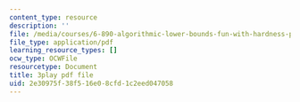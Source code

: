```yaml
---
content_type: resource
description: ''
file: /media/courses/6-890-algorithmic-lower-bounds-fun-with-hardness-proofs-fall-2014/2e30975f38f516e08cfd1c2eed047058_Lm8WHM0glHE.pdf
file_type: application/pdf
learning_resource_types: []
ocw_type: OCWFile
resourcetype: Document
title: 3play pdf file
uid: 2e30975f-38f5-16e0-8cfd-1c2eed047058
---
```

